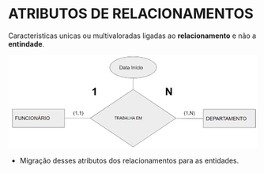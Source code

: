 # ATRIBUTOS DE RELACIONAMENTOS

Caracteristicas unicas ou multivaloradas ligadas ao **relacionamento** e não a **entindade**.

<img src="./assets/atributos_de_relacionamentos_01.png" width="750" >

* Migração desses atributos dos relacionamentos para as entidades.